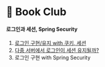 # 📖 Book Club

#### 로그인과 세션, Spring Security

1. [로그인 구현/유지 with 쿠키, 세션](spring-security/1.-with.md)
2. [다중 서버에서 로그인이 세션 유지될까?](spring-security/2..md)
3. 로그인 구현 with Spring Security

